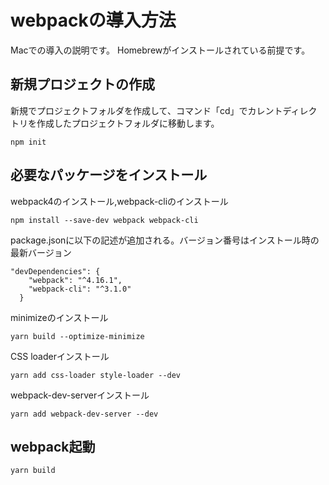 # webpackの導入方法
Macでの導入の説明です。
Homebrewがインストールされている前提です。

## 新規プロジェクトの作成
新規でプロジェクトフォルダを作成して、コマンド「cd」でカレントディレクトリを作成したプロジェクトフォルダに移動します。

```
npm init
```

## 必要なパッケージをインストール

webpack4のインストール,webpack-cliのインストール
```
npm install --save-dev webpack webpack-cli
```

package.jsonに以下の記述が追加される。バージョン番号はインストール時の最新バージョン
```
"devDependencies": {
    "webpack": "^4.16.1",
    "webpack-cli": "^3.1.0"
  }
```


minimizeのインストール
```
yarn build --optimize-minimize
```
CSS loaderインストール
```
yarn add css-loader style-loader --dev
```
webpack-dev-serverインストール
```
yarn add webpack-dev-server --dev
```


## webpack起動

```
yarn build
```
